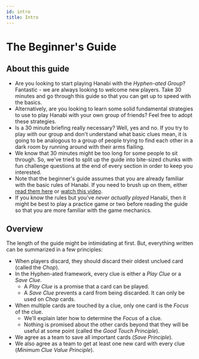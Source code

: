 ```yaml
---
id: intro
title: Intro
---
```


# The Beginner's Guide

## About this guide

- Are you looking to start playing Hanabi with the *Hyphen-ated Group*? Fantastic - we are always looking to welcome new players. Take 30 minutes and go through this guide so that you can get up to speed with the basics.
- Alternatively, are you looking to learn some solid fundamental strategies to use to play Hanabi with your own group of friends? Feel free to adopt these strategies.
- Is a 30 minute briefing really necessary? Well, yes and no. If you try to play with our group and don't understand what basic clues mean, it is going to be analogous to a group of people trying to find each other in a dark room by running around with their arms flailing.
- We know that 30 minutes might be too long for some people to sit through. So, we've tried to split up the guide into bite-sized chunks with fun challenge questions at the end of every section in order to keep you interested.
- Note that the beginner's guide assumes that you are already familiar with the basic rules of Hanabi. If you need to brush up on them, either [read them here](https://github.com/Zamiell/hanabi-live/blob/master/docs/RULES.md) or [watch this video](https://www.youtube.com/watch?v=VrFCekQb4nY).
- If you know the rules but you've *never actually played* Hanabi, then it might be best to play a practice game or two before reading the guide so that you are more familiar with the game mechanics.

## Overview

The length of the guide might be intimidating at first. But, everything written can be summarized in a few principles:

- When players discard, they should discard their oldest unclued card (called the *Chop*).
- In the Hyphen-ated framework, every clue is either a *Play Clue* or a *Save Clue*.
  - A *Play Clue* is a promise that a card can be played.
  - A *Save Clue* prevents a card from being discarded. It can only be used on *Chop* cards.
- When multiple cards are touched by a clue, only one card is the *Focus* of the clue.
  - We'll explain later how to determine the *Focus* of a clue.
  - Nothing is promised about the other cards beyond that they will be useful at some point (called the *Good Touch Principle*).
- We agree as a team to save all important cards (*Save Principle*).
- We also agree as a team to get at least one new card with every clue (*Minimum Clue Value Principle*).
